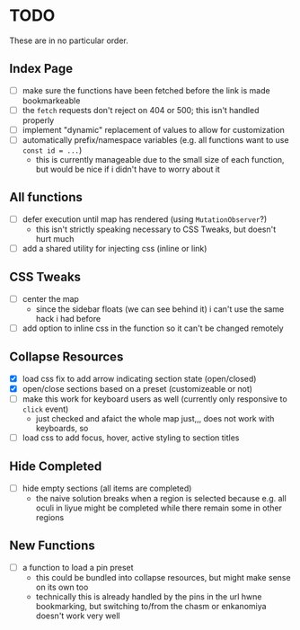 # TODO
These are in no particular order.

## Index Page
- [ ] make sure the functions have been fetched before the link is made bookmarkeable
- [ ] the `fetch` requests don't reject on 404 or 500; this isn't handled properly
- [ ] implement "dynamic" replacement of values to allow for customization
- [ ] automatically prefix/namespace variables (e.g. all functions want to use `const id = ...`)
  - this is currently manageable due to the small size of each function, but would be nice if i
  didn't have to worry about it

## All functions
- [ ] defer execution until map has rendered (using `MutationObserver`?)
  - this isn't strictly speaking necessary to CSS Tweaks, but doesn't hurt much
- [ ] add a shared utility for injecting css (inline or link) 

## CSS Tweaks
- [ ] center the map
  - since the sidebar floats (we can see behind it) i can't use the same hack i had before
- [ ] add option to inline css in the function so it can't be changed remotely

## Collapse Resources
- [x] load css fix to add arrow indicating section state (open/closed)
- [x] open/close sections based on a preset (customizeable or not)
- [ ] make this work for keyboard users as well (currently only responsive to `click` event)
  - just checked and afaict the whole map just,,, does not work with keyboards, so
- [ ] load css to add focus, hover, active styling to section titles

## Hide Completed
- [ ] hide empty sections (all items are completed)
  - the naive solution breaks when a region is selected because e.g. all oculi in liyue might be
  completed while there remain some in other regions

## New Functions
- [ ] a function to load a pin preset
  - this could be bundled into collapse resources, but might make sense on its own too
  - technically this is already handled by the pins in the url hwne bookmarking, but switching
  to/from the chasm or enkanomiya doesn't work very well
